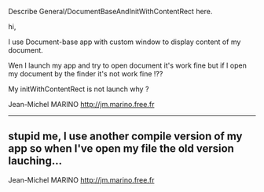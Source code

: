 Describe General/DocumentBaseAndInitWithContentRect here.



hi,

I use Document-base app with custom window to display content of my document.

Wen I launch my app and try to open document it's work fine but if I open my document by the finder it's not work fine !??

My initWithContentRect is not launch why ?

Jean-Michel MARINO
http://jm.marino.free.fr

----
stupid me, I use another compile version of my app so when I've open my file the old version lauching...
----

Jean-Michel MARINO
http://jm.marino.free.fr